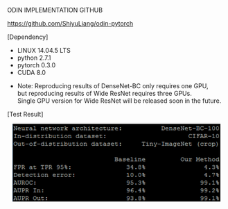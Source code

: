 ODIN IMPLEMENTATION GITHUB

https://github.com/ShiyuLiang/odin-pytorch

[Dependency]
 - LINUX 14.04.5 LTS
 - python 2.7.1
 - pytorch 0.3.0
 - CUDA 8.0
 * Note: Reproducing results of DenseNet-BC only requires one GPU,  
   but reproducing results of Wide ResNet requires three GPUs.  
   Single GPU version for Wide ResNet will be released soon in the future.  
 
 [Test Result]
 <p align="center"><img src="../images/week2_result_1.png" width="480"></p>
 
 
